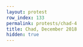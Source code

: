 ```yaml
---
layout: protest
row_index: 133
permalink: protests/chad-4
title: Chad, December 2018
hidden: true
---
```

